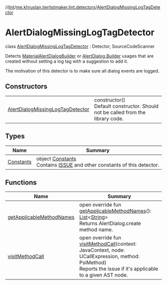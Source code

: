 //[lint](../../../index.md)/[me.khruslan.tierlistmaker.lint.detectors](../index.md)/[AlertDialogMissingLogTagDetector](index.md)

# AlertDialogMissingLogTagDetector

class [AlertDialogMissingLogTagDetector](index.md) : Detector, SourceCodeScanner

Detects [MaterialAlertDialogBuilder](https://developer.android.com/reference/com/google/android/material/dialog/MaterialAlertDialogBuilder) or [AlertDialog.Builder](https://developer.android.com/reference/android/app/AlertDialog.Builder) usages that are created without setting a log tag with a suggestion to add it.

The motivation of this detector is to make sure all dialog events are logged.

## Constructors

| | |
|---|---|
| [AlertDialogMissingLogTagDetector](-alert-dialog-missing-log-tag-detector.md) | constructor()<br>Default constructor. Should not be called from the library code. |

## Types

| Name | Summary |
|---|---|
| [Constants](-constants/index.md) | object [Constants](-constants/index.md)<br>Contains [ISSUE](-constants/-i-s-s-u-e.md) and other constants of this detector. |

## Functions

| Name | Summary |
|---|---|
| [getApplicableMethodNames](get-applicable-method-names.md) | open override fun [getApplicableMethodNames](get-applicable-method-names.md)(): [List](https://kotlinlang.org/api/latest/jvm/stdlib/kotlin.collections/-list/index.html)&lt;[String](https://kotlinlang.org/api/latest/jvm/stdlib/kotlin/-string/index.html)&gt;<br>Returns AlertDialog.create method name. |
| [visitMethodCall](visit-method-call.md) | open override fun [visitMethodCall](visit-method-call.md)(context: JavaContext, node: UCallExpression, method: PsiMethod)<br>Reports the issue if it's applicable to a given AST node. |
